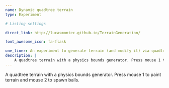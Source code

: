 ```yaml
---
name: Dynamic quadtree terrain
type: Experiment

# Listing settings

direct_link: http://lucasmontec.github.io/TerrainGeneration/

font_awesome_icon: fa-flask

one_liner: An experiment to generate terrain (and modify it) via quadtrees.
description: |
    A quadtree terrain with a physics bounds generator. Press mouse 1 to paint terrain and mouse 2 to spawn balls.
---
```


A quadtree terrain with a physics bounds generator. Press mouse 1 to paint terrain and mouse 2 to spawn balls.
